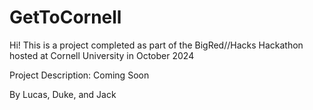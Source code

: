 # GetToCornell

Hi! This is a project completed as part of the BigRed//Hacks Hackathon hosted at Cornell University in October 2024

Project Description: Coming Soon

By Lucas, Duke, and Jack
